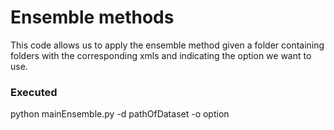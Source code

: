 # Ensemble methods

This code allows us to apply the ensemble method given a folder containing folders with the corresponding xmls and indicating 
the option we want to use.

### Executed

python mainEnsemble.py -d pathOfDataset -o option
